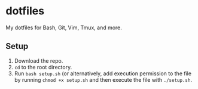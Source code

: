 # dotfiles

My dotfiles for Bash, Git, Vim, Tmux, and more.

## Setup

1. Download the repo.
2. `cd` to the root directory.
3. Run `bash setup.sh` (or alternatively, add execution permission to the file by running `chmod +x setup.sh` and then execute the file with `./setup.sh`.
